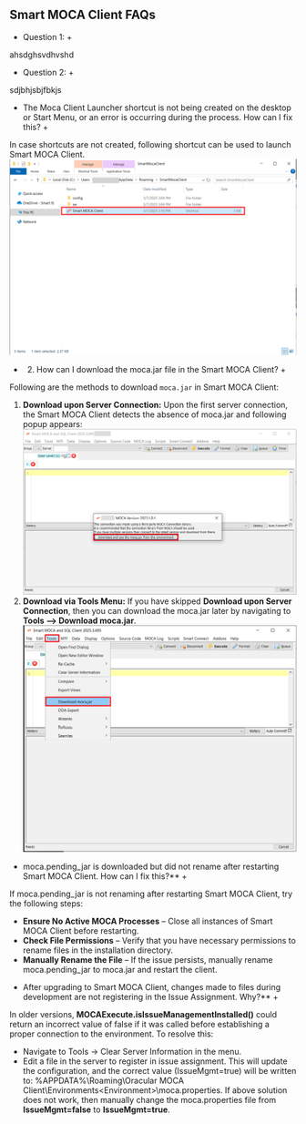 ## Smart MOCA Client FAQs

+ Question 1: +

ahsdghsvdhvshd

+ Question 2: +

sdjbhjsbjfbkjs

+ The Moca Client Launcher shortcut is not being created on the desktop or Start Menu, or an error is occurring during the process. How can I fix this? +

In case shortcuts are not created, following shortcut can be used to launch Smart MOCA Client.
![](./.attachments/run026.png)


+ 2. How can I download the moca.jar file in the Smart MOCA Client? +

Following are the methods to download `moca.jar` in Smart MOCA Client:
1. **Download upon Server Connection:** Upon the first server connection, the Smart MOCA Client detects the absence of moca.jar and following popup appears:
  ![](./.attachments/run015.png)
1. **Download via Tools Menu:** If you have skipped **Download upon Server Connection**, then you can download the moca.jar later by navigating to **Tools --> Download moca.jar**.
  ![](./.attachments/run021.png)

+ moca.pending_jar is downloaded but did not rename after restarting Smart MOCA Client. How can I fix this?** +

If moca.pending_jar is not renaming after restarting Smart MOCA Client, try the following steps:
- **Ensure No Active MOCA Processes** – Close all instances of Smart MOCA Client before restarting.
- **Check File Permissions** – Verify that you have necessary permissions to rename files in the installation directory.
- **Manually Rename the File** – If the issue persists, manually rename moca.pending_jar to moca.jar and restart the client.

+ After upgrading to Smart MOCA Client, changes made to files during development are not registering in the Issue Assignment. Why?** +

In older versions, **MOCAExecute.isIssueManagementInstalled()** could return an incorrect value of false if it was called before establishing a proper connection to the environment.
To resolve this:
- Navigate to Tools → Clear Server Information in the menu.
- Edit a file in the server to register in issue assignment.
This will update the configuration, and the correct value (IssueMgmt=true) will be written to:
%APPDATA%\Roaming\Oracular MOCA Client\Environments\<Environment>\moca.properties.
If above solution does not work, then manually change the moca.properties file from **IssueMgmt=false** to **IssueMgmt=true**.



